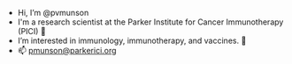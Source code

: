 -  Hi, I’m @pvmunson
- I'm a research scientist at the Parker Institute for Cancer Immunotherapy (PICI) 🔬  
- I’m interested in immunology, immunotherapy, and vaccines. 🧪
- 📫 pmunson@parkerici.org


